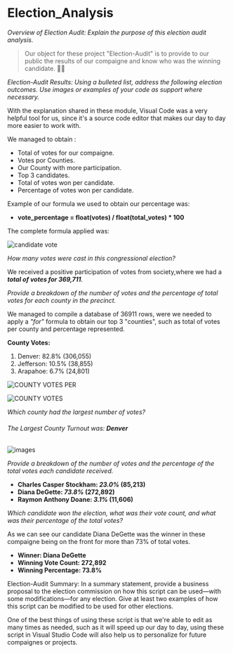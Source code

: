 # Election_Analysis
*Overview of Election Audit: Explain the purpose of this election audit analysis.*
>Our object for these project "Election-Audit" is to provide to our public the results of our compaigne and know who was the winning candidate.  :man_technologist:

*Election-Audit Results: Using a bulleted list, address the following election outcomes. Use images or examples of your code as support where necessary.*



With the explanation shared in these module, Visual Code was a very helpful tool for us, since it's a source code editor that makes our day to day more easier to work with. 

We managed to obtain :

- Total of votes for our compaigne.
- Votes por Counties.
- Our County with more participation.
- Top 3 candidates.
- Total of votes won per candidate.
- Percentage of votes won per candidate.

Example of our formula we used to obtain our percentage was:

- **vote_percentage = float(votes) / float(total_votes) * 100**


The complete formula applied was:

![candidate vote](https://user-images.githubusercontent.com/114257085/197069009-d9d97269-5b91-4fdf-ab04-4da8396662fd.png)



*How many votes were cast in this congressional election?*

We received a positive participation of votes from society,where we had a ***total of votes for 369,711***.



*Provide a breakdown of the number of votes and the percentage of total votes for each county in the precinct.*

We managed to compile a database of 36911 rows, were we needed to apply a _"for"_ formula to obtain our top 3 "counties", such as total of votes per county and percentage represented.

**County Votes:**

1. Denver: 82.8% (306,055)
2. Jefferson: 10.5% (38,855)
3. Arapahoe: 6.7% (24,801)



![COUNTY VOTES PER](https://user-images.githubusercontent.com/114257085/197062284-745e500b-2b05-47a0-b53b-602bb3b78731.png)

![COUNTY VOTES](https://user-images.githubusercontent.com/114257085/197062304-34281e6f-3eea-4297-b990-fff3fa559a11.png)


*Which county had the largest number of votes?*

###### The Largest County Turnout was: ***Denver***

![images](https://user-images.githubusercontent.com/114257085/197071403-d3da84ad-a361-44dc-9eb3-6cc0a0a2e015.jpg)


*Provide a breakdown of the number of votes and the percentage of the total votes each candidate received.*

- **Charles Casper Stockham: _23.0%_ (85,213)**
- **Diana DeGette: _73.8%_ (272,892)**
- **Raymon Anthony Doane: _3.1%_ (11,606)**

*Which candidate won the election, what was their vote count, and what was their percentage of the total votes?*

As we can see our candidate Diana DeGette was the winner in these compaigne being on the front for more than 73% of total votes.

- **Winner: Diana DeGette**
- **Winning Vote Count: 272,892**
- **Winning Percentage: 73.8%**

Election-Audit Summary: In a summary statement, provide a business proposal to the election commission on how this script can be used—with some modifications—for any election. Give at least two examples of how this script can be modified to be used for other elections.

One of the best things of using these script is that we're able to edit as many times as needed, such as it will speed up our day to day, using these script in Visual Studio Code will also help us to personalize for future compaignes or projects.
